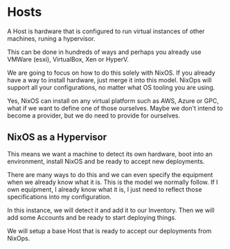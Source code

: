 # Hosts
A Host is hardware that is configured to run virtual instances of other machines, runing a hypervisor.

This can be done in hundreds of ways and perhaps you already use VMWare (esxi), VirtualBox, Xen or HyperV.

We are going to focus on how to do this solely with NixOS. If you already have a way to install hardware, just merge it into this model.
NixOps will support all your configurations, no matter what OS tooling you are using.

Yes, NixOS can install on any virtual platform such as AWS, Azure or GPC, what if we want to define one of those ourselves. Maybe we don't intend to become a provider, but we do need to provide for ourselves. 

## NixOS as a Hypervisor
This means we want a machine to detect its own hardware, boot into an environment, install NixOS and be ready to accept new deployments.

There are many ways to do this and we can even specify the equipment when we already know what it is. This is the model we normally follow.
If I own equipment, I already know what it is, I just need to reflect those specifications into my configuration.

In this instance, we will detect it and add it to our Inventory.
Then we will add some Accounts and be ready to start deploying things.

We will setup a base Host that is ready to accept our deployments from NixOps.
